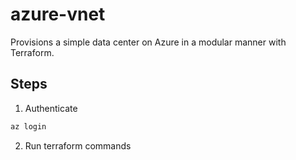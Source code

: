 # azure-vnet

Provisions a simple data center on Azure in a modular manner with Terraform.   

## Steps

1. Authenticate

```bash
az login
```

2. Run terraform commands
